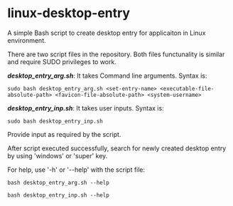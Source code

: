 # linux-desktop-entry
A simple Bash script to create desktop entry for applicaiton in Linux environment.

There are two script files in the repository. Both files functunality is similar and require SUDO privileges to work.

_**desktop_entry_arg.sh**_: It takes Command line arguments. Syntax is:

    sudo bash desktop_entry_arg.sh <set-entry-name> <executable-file-absolute-path> <favicon-file-absolute-path> <system-username>

_**desktop_entry_inp.sh**_: It takes user inputs. Syntax is:

    sudo bash desktop_entry_inp.sh
    
Provide input as required by the script.

After script executed successfully, search for newly created desktop entry by using 'windows' or 'super' key.

For help, use '-h' or '--help' with the script file:

    bash desktop_entry_arg.sh --help

    bash desktop_entry_inp.sh --help

